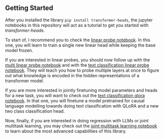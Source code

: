 ## Getting Started
After you installed the library `pip install transformer-heads`, the jupyter notebooks in this repository will act as a tutorial to get you started with *transformer-heads*.

To start of, I recommend you to check the [linear probe notebook](../../notebooks/gpt2/linear_probe.ipynb). In this one, you will learn to train a single new linear head while keeping the base model frozen.

If you are interested in linear probes, you should now follow up with the [multi linear probe notebook](../../notebooks/gpt2/multi_linear_probe.ipynb) and with the [text classification linear probe notebook](../../notebooks/gpt2/text_classification_linear_probe.ipynb). They will teach you how to probe multiple layers at once to figure out what knowledge is encoded in the hidden representations of a transformer model.

If you are more interested in jointly finetuning model parameters and heads for a new task, you will want to check out the [text classification qlora notebook](../../notebooks/gpt2/text_classification_qlora.ipynb). In that one, you will finetune a model pretrained for causal language modelling towards doing text classification with QLoRA and a new two class classification head.

Now, finally, if you are interested in doing regression with LLMs or joint multitask learning, you may check out the [joint multitask learning notebook](../../notebooks/gpt2/joint_multitask_learning.ipynb) to learn about the most advanced capabilities of this library.